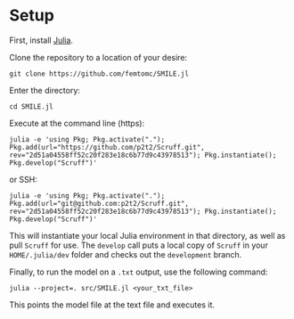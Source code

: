 # Setup

First, install [Julia](https://julialang.org/downloads/).

Clone the repository to a location of your desire:
```
git clone https://github.com/femtomc/SMILE.jl
```

Enter the directory:
```
cd SMILE.jl
```

Execute at the command line (https):
```
julia -e 'using Pkg; Pkg.activate("."); Pkg.add(url="https://github.com/p2t2/Scruff.git", rev="2d51a04558ff52c20f283e18c6b77d9c43978513"); Pkg.instantiate(); Pkg.develop("Scruff")'
```

or SSH:
```
julia -e 'using Pkg; Pkg.activate("."); Pkg.add(url="git@github.com:p2t2/Scruff.git", rev="2d51a04558ff52c20f283e18c6b77d9c43978513"); Pkg.instantiate(); Pkg.develop("Scruff")'
```

This will instantiate your local Julia environment in that directory, as well as pull `Scruff` for use. The `develop` call puts a local copy of `Scruff` in your `HOME/.julia/dev` folder and checks out the `development` branch.

Finally, to run the model on a `.txt` output, use the following command:
```
julia --project=. src/SMILE.jl <your_txt_file>
```

This points the model file at the text file and executes it.
